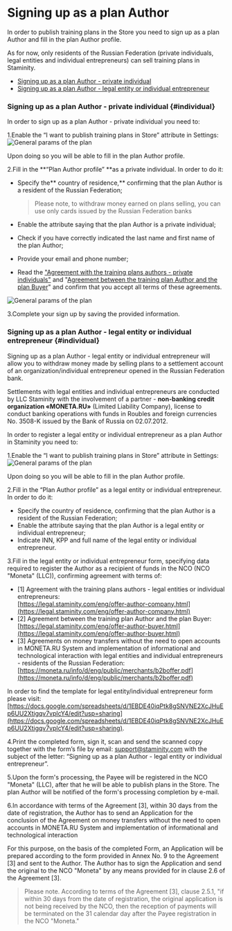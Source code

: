 # Signing up as a plan Author

In order to publish training plans in the Store you need to sign up as a plan Author and fill in the plan Author profile.

As for now, only residents of the Russian Federation \(private individuals, legal entities and individual entrepreneurs\) can sell training plans in Staminity.

* [Signing up as a plan Author - private individual](#individual)
* [Signing up as a plan Author - legal entity or individual entrepreneur](#company)

### Signing up as a plan Author - private individual {#individual}

In order to sign up as a plan Author - private individual you need to:

1.Enable the “I want to publish training plans in Store” attribute in Settings:  
![General params of the plan](https://264710.selcdn.ru/assets/images/_new/settings/agent-author-isactive.png)

Upon doing so you will be able to fill in the plan Author profile.

2.Fill in the **“Plan Author profile” **as a private individual. In order to do it:

* Specify the** country of residence,** confirming that the plan Author is a resident of the Russian Federation;

  > Please note, to withdraw money earned on plans selling, you can use only cards issued by the Russian Federation banks

* Enable the attribute saying that the plan Author is a private individual;

* Check if you have correctly indicated the last name and first name of the plan Author;

* Provide your email and phone number;

* Read the ["Agreement with the training plans authors - private individuals"](https://legal.staminity.com/ru/offer-author-individual.html) and "[Agreement between the training plan Author and the plan Buyer](https://legal.staminity.com/ru/offer-author-buyer.html)" and confirm that you accept all terms of these agreements.

![General params of the plan](https://264710.selcdn.ru/assets/images/_new/settings/agent-author-individual.png)

3.Complete your sign up by saving the provided information.

### Signing up as a plan Author - legal entity or individual entrepreneur {#individual}

Signing up as a plan Author - legal entity or individual entrepreneur will allow you to withdraw money made by selling plans to a settlement account of an organization/individual entrepreneur opened in the Russian Federation bank.

Settlements with legal entities and individual entrepreneurs are conducted by LLC Staminity with the involvement of a partner - **non-banking credit organization «MONETA.RU»** \(Limited Liability Company\), license to conduct banking operations with funds in Roubles and foreign currencies No. 3508-K issued by the Bank of Russia on 02.07.2012.

In order to register a legal entity or individual entrepreneur as a plan Author in Staminity you need to:

1.Enable the “I want to publish training plans in Store” attribute in Settings:  
![General params of the plan](https://264710.selcdn.ru/assets/images/_new/settings/agent-author-isactive.png)

Upon doing so you will be able to fill in the plan Author profile.

2.Fill in the “Plan Author profile” as a legal entity or individual entrepreneur. In order to do it:

* Specify the country of residence, confirming that the plan Author is a resident of the Russian Federation;
* Enable the attribute saying that the plan Author is a legal entity or individual entrepreneur;
* Indicate INN, KPP and full name of the legal entity or individual entrepreneur. 

3.Fill in the legal entity or individual entrepreneur form, specifying data required to register the Author as a recipient of funds in the NCO \(NCO "Moneta" \(LLC\)\), confirming agreement with terms of:

* \[1\] Agreement with the training plans authors - legal entities or individual entrepreneurs:  
  [https://legal.staminity.com/eng/offer-author-company.html](https://legal.staminity.com/eng/offer-author-company.html)
* \[2\] Agreement between the training plan Author and the plan Buyer: [https://legal.staminity.com/eng/offer-author-buyer.html](https://legal.staminity.com/eng/offer-author-buyer.html)
* \[3\] Agreements on money transfers without the need to open accounts in MONETA.RU System and implementation of informational and technological interaction with legal entities and individual entrepreneurs - residents of the Russian Federation: [https://moneta.ru/info/d/eng/public/merchants/b2boffer.pdf](https://moneta.ru/info/d/eng/public/merchants/b2boffer.pdf)

In order to find the template for legal entity/individual entrepreneur form please visit:  [https://docs.google.com/spreadsheets/d/1EBDE40iqPtk8gSNVNE2XcJHuEp6UU2Xtigqv7vplcY4/edit?usp=sharing](https://docs.google.com/spreadsheets/d/1EBDE40iqPtk8gSNVNE2XcJHuEp6UU2Xtigqv7vplcY4/edit?usp=sharing).

4.Print the completed form, sign it, scan and send the scanned copy together with the form’s file by email: [support@staminity.com](mailto:support@staminity.com) with the subject of the letter: “Signing up as a plan Author - legal entity or individual entrepreneur”.

5.Upon the form's processing, the Payee will be registered in the NCO "Moneta" \(LLC\), after that he will be able to publish plans in the Store. The plan Author will be notified of the form's processing completion by e-mail.

6.In accordance with terms of the Agreement \[3\], within 30 days from the date of registration, the Author has to send an Application for the conclusion of the Agreement on money transfers without the need to open accounts in MONETA.RU System and implementation of informational and technological interaction

For this purpose, on the basis of the completed Form, an Application will be prepared according to the form provided in Annex No. 9 to the Agreement \[3\] and sent to the Author. The Author has to sign the Application and send the original to the NCO "Moneta" by any means provided for in clause 2.6 of the Agreement \[3\].

> Please note. According to terms of the Agreement \[3\], clause 2.5.1, "if within 30 days from the date of registration, the original application is not being received by the NCO, then the reception of payments will be terminated on the 31 calendar day after the Payee registration in the NCO "Moneta."



